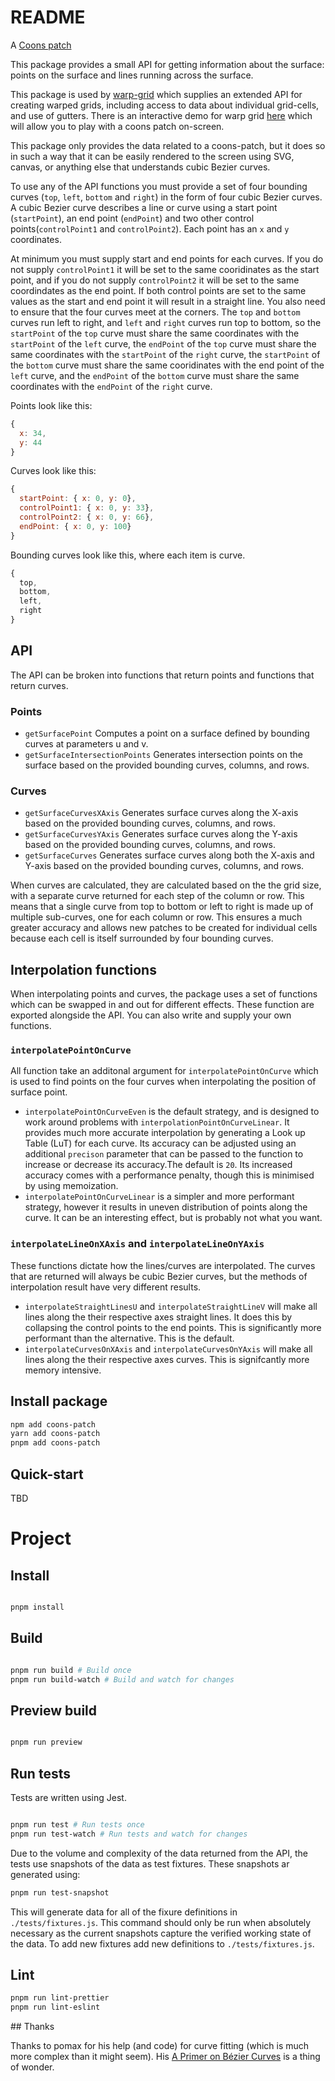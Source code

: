# README

A [Coons patch](https://en.wikipedia.org/wiki/Coons_patch)

This package provides a small API for getting information about the surface: points on the surface and lines running across the surface.

This package is used by [warp-grid](https://github.com/Undistraction/warp-grid) which supplies an extended API for creating warped grids, including access to data about individual grid-cells, and use of gutters. There is an interactive demo for warp grid [here](https://warp-grid-editor.undistraction.com/) which will allow you to play with a coons patch on-screen.

This package only provides the data related to a coons-patch, but it does so in such a way that it can be easily rendered to the screen using SVG, canvas, or anything else that understands cubic Bezier curves.

To use any of the API functions you must provide a set of four bounding curves (`top`, `left`, `bottom` and `right`) in the form of four cubic Bezier curves. A cubic Bezier curve describes a line or curve using a start point (`startPoint`), an end point (`endPoint`) and two other control points(`controlPoint1` and `controlPoint2`). Each point has an `x` and `y` coordinates.

At minimum you must supply start and end points for each curves. If you do not supply `controlPoint1` it will be set to the same cooridinates as the start point, and if you do not supply `controlPoint2` it will be set to the same coordindates as the end point. If both control points are set to the same values as the start and end point it will result in a straight line. You also need to ensure that the four curves meet at the corners. The `top` and `bottom` curves run left to right, and `left` and `right` curves run top to bottom, so the `startPoint` of the `top` curve must share the same coordinates with the `startPoint` of the `left` curve, the `endPoint` of the `top` curve must share the same coordinates with the `startPoint` of the `right` curve, the `startPoint` of the `bottom` curve must share the same cooridinates with the end point of the `left` curve, and the `endPoint` of the `bottom` curve must share the same coordinates with the `endPoint` of the `right` curve.

Points look like this:

```javaScript
{
  x: 34,
  y: 44
}
```

Curves look like this:

```javaScript
{
  startPoint: { x: 0, y: 0},
  controlPoint1: { x: 0, y: 33},
  controlPoint2: { x: 0, y: 66},
  endPoint: { x: 0, y: 100}
}
```

Bounding curves look like this, where each item is curve.

```javaScript
{
  top,
  bottom,
  left,
  right
}
```

## API

The API can be broken into functions that return points and functions that return curves.

### Points

- `getSurfacePoint` Computes a point on a surface defined by bounding curves at
  parameters u and v.
- `getSurfaceIntersectionPoints` Generates intersection points on the surface
  based on the provided bounding curves, columns, and rows.

### Curves

- `getSurfaceCurvesXAxis` Generates surface curves along the X-axis based on the
  provided bounding curves, columns, and rows.
- `getSurfaceCurvesYAxis` Generates surface curves along the Y-axis based on the
  provided bounding curves, columns, and rows.
- `getSurfaceCurves` Generates surface curves along both the X-axis and Y-axis
  based on the provided bounding curves, columns, and rows.

When curves are calculated, they are calculated based on the the grid size, with a separate curve returned for each step of the column or row. This means that a single curve from top to bottom or left to right is made up of multiple sub-curves, one for each column or row. This ensures a much greater accuracy and allows new patches to be created for individual cells because each cell is itself surrounded by four bounding curves.

## Interpolation functions

When interpolating points and curves, the package uses a set of functions which can be swapped in and out for different effects. These function are exported alongside the API. You can also write and supply your own functions.

### `interpolatePointOnCurve`

All function take an additonal argument for `interpolatePointOnCurve` which is used to find points on the four curves when interpolating the position of surface point.

- `interpolatePointOnCurveEven` is the default strategy, and is designed to work around problems with `interpolationPointOnCurveLinear`. It provides much more accurate interpolation by generating a Look up Table (LuT) for each curve. Its accuracy can be adjusted using an additional `precison` parameter that can be passed to the function to increase or decrease its accuracy.The default is `20`. Its increased accuracy comes with a performance penalty, though this is minimised by using memoization.
- `interpolatePointOnCurveLinear` is a simpler and more performant strategy, however it results in uneven distribution of points along the curve. It can be an interesting effect, but is probably not what you want.

### `interpolateLineOnXAxis` and `interpolateLineOnYAxis`

These functions dictate how the lines/curves are interpolated. The curves that are returned will always be cubic Bezier curves, but the methods of interpolation result have very different results.

- `interpolateStraightLinesU` and `interpolateStraightLineV` will make all lines along the their respective axes straight lines. It does this by collapsing the control points to the end points. This is significantly more performant than the alternative. This is the default.
- `interpolateCurvesOnXAxis` and `interpolateCurvesOnYAxis` will make all lines along the their respective axes curves. This is signifcantly more memory intensive.

## Install package

```bash
npm add coons-patch
yarn add coons-patch
pnpm add coons-patch
```

## Quick-start

TBD

# Project

## Install

```bash

pnpm install

```

## Build

```bash

pnpm run build # Build once
pnpm run build-watch # Build and watch for changes

```

## Preview build

```bash

pnpm run preview

```

## Run tests

Tests are written using Jest.

```bash

pnpm run test # Run tests once
pnpm run test-watch # Run tests and watch for changes

```

Due to the volume and complexity of the data returned from the API, the tests use snapshots of the data as test fixtures. These snapshots ar generated using:

```bash
pnpm run test-snapshot
```

This will generate data for all of the fixure definitions in `./tests/fixtures.js`. This command should only be run when absolutely necessary as the current snapshots capture the verified working state of the data. To add new fixtures add new definitions to `./tests/fixtures.js`.

## Lint

```bash
pnpm run lint-prettier
pnpm run lint-eslint
```

## Thanks

Thanks to pomax for his help (and code) for curve fitting (which is much more complex than it might seem). His [A Primer on Bézier Curves](https://pomax.github.io/bezierinfo/) is a thing of wonder.
